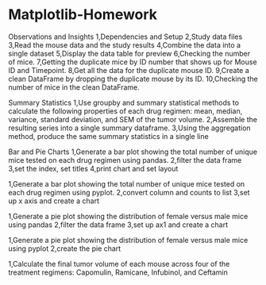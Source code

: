 # Matplotlib-Homework

Observations and Insights
1,Dependencies and Setup
2,Study data files
3,Read the mouse data and the study results
4,Combine the data into a single dataset
5,Display the data table for preview
6,Checking the number of mice.
7,Getting the duplicate mice by ID number that shows up for Mouse ID and Timepoint. 
8,Get all the data for the duplicate mouse ID. 
9,Create a clean DataFrame by dropping the duplicate mouse by its ID.
10,Checking the number of mice in the clean DataFrame.


Summary Statistics
1,Use groupby and summary statistical methods to calculate the following properties of each drug regimen: mean, median, variance, standard deviation, and SEM of the tumor volume. 
2,Assemble the resulting series into a single summary dataframe.
3,Using the aggregation method, produce the same summary statistics in a single line

Bar and Pie Charts
1,Generate a bar plot showing the total number of unique mice tested on each drug regimen using pandas.
2,filter the data frame
3,set the index, set titles
4,print chart and set layout

1,Generate a bar plot showing the total number of unique mice tested on each drug regimen using pyplot.
2,convert column and counts to list
3,set up x axis and create a chart

1,Generate a pie plot showing the distribution of female versus male mice using pandas
2,filter the data frame
3,set up ax1 and create a chart

1,Generate a pie plot showing the distribution of female versus male mice using pyplot
2,create the pie chart

1,Calculate the final tumor volume of each mouse across four of the treatment regimens: Capomulin, Ramicane, Infubinol, and Ceftamin
